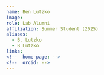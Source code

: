 ```yaml
---
name: Ben Lutzko
image: 
role: Lab Alumni
affiliation: Summer Student (2025)
aliases:
  - B. Lutzko
  - B Lutzko
links:
<!--  home-page: -->
<!--  orcid: -->
---
```

